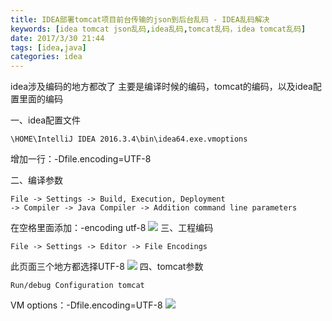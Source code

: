 ```yaml
---
title: IDEA部署tomcat项目前台传输的json到后台乱码 - IDEA乱码解决
keywords: [idea tomcat json乱码,idea乱码,tomcat乱码，idea tomcat乱码]
date: 2017/3/30 21:44
tags: [idea,java]
categories: idea
---
```

idea涉及编码的地方都改了
主要是编译时候的编码，tomcat的编码，以及idea配置里面的编码

一、idea配置文件
```
\HOME\IntelliJ IDEA 2016.3.4\bin\idea64.exe.vmoptions
```
增加一行：-Dfile.encoding=UTF-8

二、编译参数
```
File -> Settings -> Build, Execution, Deployment
-> Compiler -> Java Compiler -> Addition command line parameters
```
在空格里面添加：-encoding utf-8
<img src="http://wx1.sinaimg.cn/mw690/b2e389b6ly1fe57tlrhrhj20n10fa3zl.jpg" />
三、工程编码
```
File -> Settings -> Editor -> File Encodings
```
此页面三个地方都选择UTF-8
<img src="http://wx3.sinaimg.cn/mw690/b2e389b6ly1fe57tmo745j20qw0jbmys.jpg" />
四、tomcat参数
```
Run/debug Configuration tomcat
```
VM options：-Dfile.encoding=UTF-8
<img src="http://wx3.sinaimg.cn/mw690/b2e389b6ly1fe57tn7v93j20k60atmxt.jpg" />
